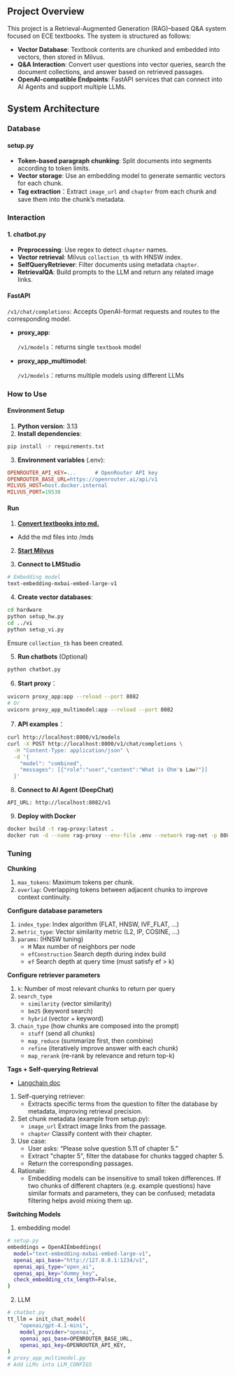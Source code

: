 ## Project Overview

This project is a Retrieval-Augmented Generation (RAG)–based Q&A system focused on ECE textbooks. The system is structured as follows:

* **Vector Database**: Textbook contents are chunked and embedded into vectors, then stored in Milvus.
* **Q&A Interaction**: Convert user questions into vector queries, search the document collections, and answer based on retrieved passages.
* **OpenAI-compatible Endpoints**: FastAPI services that can connect into AI Agents and support multiple LLMs.

## System Architecture

### **Database**

#### setup.py

* **Token-based paragraph chunking**: Split documents into segments according to token limits.
* **Vector storage**: Use an embedding model to generate semantic vectors for each chunk.
* **Tag extraction**：Extract `image_url` and `chapter` from each chunk and save them into the chunk’s metadata.

### **Interaction**

#### 1. chatbot.py

* **Preprocessing**: Use regex to detect `chapter` names.
* **Vector retrieval**: Milvus `collection_tb` with HNSW index.
* **SelfQueryRetriever**: Filter documents using metadata `chapter`.
* **RetrievalQA**: Build prompts to the LLM and return any related image links.

#### FastAPI

`/v1/chat/completions`: Accepts OpenAI-format requests and routes to the corresponding model.

* **proxy_app**:

  `/v1/models`：returns single `textbook` model

* **proxy_app_multimodel**:

  `/v1/models`：returns multiple models using different LLMs

### How to Use

#### Environment Setup

1. **Python version**: 3.13
2. **Install dependencies**:

```bash
pip install -r requirements.txt
```

3. **Environment variables** (.env):

```ini
OPENROUTER_API_KEY=...      # OpenRouter API key
OPENROUTER_BASE_URL=https://openrouter.ai/api/v1
MILVUS_HOST=host.docker.internal
MILVUS_PORT=19530
```

#### Run

1. **[Convert textbooks into md.](https://mineru.net/)**
- Add the md files into /mds

2. **[Start Milvus](https://milvus.io/docs/install_standalone-docker.md)**

3. **Connect to LMStudio**
```bash
# Embedding model
text-embedding-mxbai-embed-large-v1
```

4. **Create vector databases**:
 
```bash
cd hardware
python setup_hw.py
cd ../vi
python setup_vi.py
```

Ensure `collection_tb` has been created.


5. **Run chatbots** (Optional)

```bash
python chatbot.py
```

6. **Start proxy**：

```bash
uvicorn proxy_app:app --reload --port 8082
# Or
uvicorn proxy_app_multimodel:app --reload --port 8082
```

7. **API examples**：

```bash
curl http://localhost:8000/v1/models
curl -X POST http://localhost:8000/v1/chat/completions \
  -H "Content-Type: application/json" \
  -d '{
    "model": "combined",
    "messages": [{"role":"user","content":"What is Ohm's Law?"}]
  }'
```

8. **Connect to AI Agent (DeepChat)**

```bash
API_URL: http://localhost:8082/v1
```

9. **Deploy with Docker**

```bash
docker build -t rag-proxy:latest .
docker run -d --name rag-proxy --env-file .env --network rag-net -p 8082:8082 rag-proxy:latest
```

### Tuning

**Chunking**

1. `max_tokens`: Maximum tokens per chunk.
2. `overlap`: Overlapping tokens between adjacent chunks to improve context continuity.

**Configure database parameters**

1. `index_type`: Index algorithm (FLAT, HNSW, IVF_FLAT, …)
2. `metric_type`: Vector similarity metric (L2, IP, COSINE, …)
3. `params`: (HNSW tuning)
   - `M` Max number of neighbors per node
   - `efConstruction` Search depth during index build
   - `ef` Search depth at query time (must satisfy ef > k)

**Configure retriever parameters**

1. `k`: Number of most relevant chunks to return per query
2. `search_type`
   - `similarity` (vector similarity)
   - `bm25` (keyword search)
   - `hybrid` (vector + keyword)
3. `chain_type` (how chunks are composed into the prompt)
   - `stuff` (send all chunks)
   - `map_reduce` (summarize first, then combine)
   - `refine` (iteratively improve answer with each chunk)
   - `map_rerank` (re-rank by relevance and return top-k)

**Tags + Self-querying Retrieval**

- [Langchain doc](https://python.langchain.com/docs/how_to/self_query/)

1. Self-querying retriever:
   - Extracts specific terms from the question to filter the database by metadata, improving retrieval precision.
2. Set chunk metadata (example from setup.py):
   - `image_url` Extract image links from the passage.
   - `chapter` Classify content with their chapter.
3. Use case:
   - User asks: “Please solve question 5.11 of chapter 5.”
   - Extract "chapter 5", filter the database for chunks tagged chapter 5.
   - Return the corresponding passages.
4. Rationale:
   - Embedding models can be insensitive to small token differences. If two chunks of different chapters (e.g. example questions) have similar formats and parameters, they can be confused; metadata filtering helps avoid mixing them up.

**Switching Models**

1. embedding model

```bash
# setup.py
embeddings = OpenAIEmbeddings(
  model="text-embedding-mxbai-embed-large-v1",
  openai_api_base="http://127.0.0.1:1234/v1",
  openai_api_type="open_ai",
  openai_api_key="dummy_key", 
  check_embedding_ctx_length=False,
)
```

2. LLM

```bash
# chatbot.py
tt_llm = init_chat_model(
    "openai/gpt-4.1-mini",
    model_provider="openai",
    openai_api_base=OPENROUTER_BASE_URL,
    openai_api_key=OPENROUTER_API_KEY,
)
# proxy_app_multimodel.py
# Add LLMs into LLM_CONFIGS
```